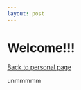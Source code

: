 ```yaml
---
layout: post
---
```


# Welcome!!!
[Back to personal page](https://sungjune-kim.github.io/)

unmmmmm






